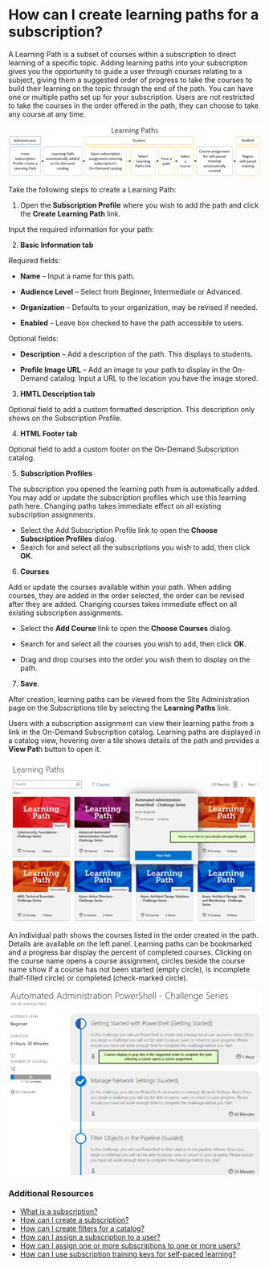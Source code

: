 # How can I create learning paths for a subscription?

A Learning Path is a subset of courses within a subscription to direct learning of a specific topic. Adding learning paths into your subscription gives you the opportunity to guide a user through courses relating to a subject, giving them a suggested order of progress to take the courses to build their learning on the topic through the end of the path. You can have one or multiple paths set up for your subscription. Users are not restricted to take the courses in the order offered in the path, they can choose to take any course at any time.

 ![](/tms/images/learning-paths.png)
 
Take the following steps to create a Learning Path:

1.	Open the **Subscription Profile** where you wish to add the path and click the **Create Learning Path** link.

Input the required information for your path:

2.	**Basic Information tab**

Required fields:

* **Name** – Input a name for this path.

* **Audience Level** – Select from Beginner, Intermediate or Advanced.

* **Organization** – Defaults to your organization, may be revised if needed.

* **Enabled** – Leave box checked to have the path accessible to users. 

Optional fields:

* **Description** – Add a description of the path. This displays to students.

* **Profile Image URL** – Add an image to your path to display in the On-Demand catalog. Input a URL to the location you have the image stored.

3.  **HMTL Description tab**

Optional field to add a custom formatted description. This description only shows on the Subscription Profile.

4.	**HTML Footer tab**

Optional field to add a custom footer on the On-Demand Subscription catalog. 

5.	**Subscription Profiles**

The subscription you opened the learning path from is automatically added. You may add or update the subscription profiles which use this learning path here. Changing paths takes immediate effect on all existing subscription assignments.

* Select the Add Subscription Profile link to open the **Choose Subscription Profiles** dialog.
* Search for and select all the subscriptions you wish to add, then click **OK**.

6.	**Courses**

Add or update the courses available within your path. When adding courses, they are added in the order selected, the order can be revised after they are added. Changing courses takes immediate effect on all existing subscription assignments. 

* Select the **Add Course** link to open the **Choose Courses** dialog.

* Search for and select all the courses you wish to add, then click **OK**.

* Drag and drop courses into the order you wish them to display on the path.

7.	**Save**.

After creation, learning paths can be viewed from the Site Administration page on the Subscriptions tile by selecting the **Learning Paths** link. 

Users with a subscription assignment can view their learning paths from a link in the On-Demand Subscription catalog. Learning paths are displayed in a catalog view, hovering over a tile shows details of the path and provides a **View Pat**h button to open it.

![](/tms/images/learning-paths-image.png)

An individual path shows the courses listed in the order created in the path. Details are available on the left panel. Learning paths can be bookmarked and a progress bar display the percent of completed courses. Clicking on the course name opens a course assignment, circles beside the course name show if a course has not been started (empty circle), is incomplete (half-filled circle) or completed (check-marked circle).

![](/tms/images/learning-path-single.png)

### Additional Resources
- [What is a subscription?](/tms/tms-administrators/self-paced-learning-and-subscriptions/subscription-description.md)
- [How can I create a subscription?](/tms/tms-administrators/self-paced-learning-and-subscriptions/create-subscription.md)
- [How can I create filters for a catalog?](/tms/tms-administrators/self-paced-learning-and-subscriptions/subscription-filters.md)
- [How can I assign a subscription to a user?](/tms/tms-administrators/self-paced-learning-and-subscriptions/subscription-assignment-single.md)
- [How can I assign one or more subscriptions to one or more users?](/tms/tms-administrators/self-paced-learning-and-subscriptions/subscription-assignment-multiple.md)
- [How can I use subscription training keys for self-paced learning?](/tms/tms-administrators/self-paced-learning-and-subscriptions/subscription-training-keys.md)

